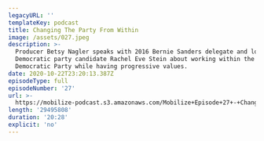 ```yaml
---
legacyURL: ''
templateKey: podcast
title: Changing The Party From Within
image: /assets/027.jpeg
description: >-
  Producer Betsy Nagler speaks with 2016 Bernie Sanders delegate and local
  Democratic party candidate Rachel Eve Stein about working within the
  Democratic Party while having progressive values.
date: 2020-10-22T23:20:13.387Z
episodeType: full
episodeNumber: '27'
url: >-
  https://mobilize-podcast.s3.amazonaws.com/Mobilize+Episode+27+-+Changing+The+Party+From+Within.mp3
length: '29495808'
duration: '20:28'
explicit: 'no'
---
```


